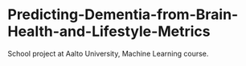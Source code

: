 # Predicting-Dementia-from-Brain-Health-and-Lifestyle-Metrics

School project at Aalto University, Machine Learning course.
